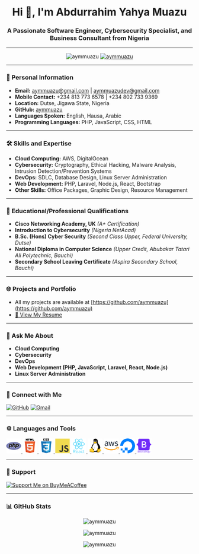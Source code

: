 
<h1 align="center">Hi 👋, I'm Abdurrahim Yahya Muazu</h1>
<h3 align="center">A Passionate Software Engineer, Cybersecurity Specialist, and Business Consultant from Nigeria</h3>

---

<p align="center">
  <img src="https://komarev.com/ghpvc/?username=aymmuazu&label=Profile%20views&color=0e75b6&style=flat" alt="aymmuazu" />
  <a href="https://github.com/ryo-ma/github-profile-trophy"><img src="https://github-profile-trophy.vercel.app/?username=aymmuazu" alt="aymmuazu" /></a>
</p>

---

### 🌟 Personal Information
- **Email:** [aymmuazu@gmail.com](mailto:aymmuazu@gmail.com) | [aymmuazudev@gmail.com](mailto:aymmuazudev@gmail.com)
- **Mobile Contact:** +234 813 773 6578 | +234 802 733 9369
- **Location:** Dutse, Jigawa State, Nigeria
- **GitHub:** [aymmuazu](https://github.com/aymmuazu)
- **Languages Spoken:** English, Hausa, Arabic
- **Programming Languages:** PHP, JavaScript, CSS, HTML

---

### 🛠️ Skills and Expertise
- **Cloud Computing:** AWS, DigitalOcean
- **Cybersecurity:** Cryptography, Ethical Hacking, Malware Analysis, Intrusion Detection/Prevention Systems
- **DevOps:** SDLC, Database Design, Linux Server Administration
- **Web Development:** PHP, Laravel, Node.js, React, Bootstrap
- **Other Skills:** Office Packages, Graphic Design, Resource Management

---

### 💼 Educational/Professional Qualifications
- **Cisco Networking Academy, UK** *(A+ Certification)*
- **Introduction to Cybersecurity** *(Nigeria NetAcad)*
- **B.Sc. (Hons) Cyber Security** *(Second Class Upper, Federal University, Dutse)*
- **National Diploma in Computer Science** *(Upper Credit, Abubakar Tatari Ali Polytechnic, Bauchi)*
- **Secondary School Leaving Certificate** *(Aspira Secondary School, Bauchi)*

---

### 🌐 Projects and Portfolio
- All my projects are available at [https://github.com/aymmuazu](https://github.com/aymmuazu)
- [📄 View My Resume](https://drive.google.com/file/d/14BoG7Ex4jP1FZgIP1S20lssc8-_BAGON/view?usp=drivesdk)

---

### 💬 Ask Me About
- **Cloud Computing**
- **Cybersecurity**
- **DevOps**
- **Web Development (PHP, JavaScript, Laravel, React, Node.js)**
- **Linux Server Administration**

---

### 🌟 Connect with Me
<p align="left">
  <a href="https://github.com/aymmuazu" target="_blank"><img src="https://cdn.jsdelivr.net/npm/simple-icons@3.13.0/icons/github.svg" alt="GitHub" height="40" width="40" /></a>
  <a href="mailto:aymmuazu@gmail.com" target="_blank"><img src="https://cdn.jsdelivr.net/npm/simple-icons@3.13.0/icons/gmail.svg" alt="Gmail" height="40" width="40" /></a>
</p>

---

### ⚙️ Languages and Tools
<p align="left">
  <a href="https://www.php.net/" target="_blank" rel="noreferrer">
    <img src="https://raw.githubusercontent.com/devicons/devicon/master/icons/php/php-original.svg" alt="PHP" width="40" height="40" />
  </a>
  <a href="https://developer.mozilla.org/en-US/docs/Web/HTML" target="_blank" rel="noreferrer">
    <img src="https://raw.githubusercontent.com/devicons/devicon/master/icons/html5/html5-original-wordmark.svg" alt="HTML" width="40" height="40" />
  </a>
  <a href="https://developer.mozilla.org/en-US/docs/Web/CSS" target="_blank" rel="noreferrer">
    <img src="https://raw.githubusercontent.com/devicons/devicon/master/icons/css3/css3-original-wordmark.svg" alt="CSS" width="40" height="40" />
  </a>
  <a href="https://www.javascript.com/" target="_blank" rel="noreferrer">
    <img src="https://raw.githubusercontent.com/devicons/devicon/master/icons/javascript/javascript-original.svg" alt="JavaScript" width="40" height="40" />
  </a>
  <a href="https://reactjs.org/" target="_blank" rel="noreferrer">
    <img src="https://raw.githubusercontent.com/devicons/devicon/master/icons/react/react-original-wordmark.svg" alt="React" width="40" height="40" />
  </a>
  <a href="https://www.linux.org/" target="_blank" rel="noreferrer">
    <img src="https://raw.githubusercontent.com/devicons/devicon/master/icons/linux/linux-original.svg" alt="Linux" width="40" height="40" />
  </a>
  <a href="https://aws.amazon.com/" target="_blank" rel="noreferrer">
    <img src="https://raw.githubusercontent.com/devicons/devicon/master/icons/amazonwebservices/amazonwebservices-original-wordmark.svg" alt="AWS" width="40" height="40" />
  </a>
  <a href="https://www.digitalocean.com/" target="_blank" rel="noreferrer">
    <img src="https://raw.githubusercontent.com/devicons/devicon/master/icons/digitalocean/digitalocean-original.svg" alt="DigitalOcean" width="40" height="40" />
  </a>
  <a href="https://getbootstrap.com/" target="_blank" rel="noreferrer">
    <img src="https://raw.githubusercontent.com/devicons/devicon/master/icons/bootstrap/bootstrap-plain-wordmark.svg" alt="Bootstrap" width="40" height="40" />
  </a>
</p>

---

### 🎉 Support
<p>
  <a href="https://www.buymeacoffee.com/aymmuazu">
    <img src="https://cdn.buymeacoffee.com/buttons/v2/default-yellow.png" height="50" width="210" alt="Support Me on BuyMeACoffee" />
  </a>
</p>

---

### 📊 GitHub Stats
<p align="center">
  <img src="https://github-readme-stats.vercel.app/api/top-langs?username=aymmuazu&show_icons=true&locale=en&layout=compact" alt="aymmuazu" />
</p>
<p align="center">
  <img src="https://github-readme-stats.vercel.app/api?username=aymmuazu&show_icons=true&locale=en" alt="aymmuazu" />
</p>
<p align="center">
  <img src="https://github-readme-streak-stats.herokuapp.com/?user=aymmuazu&" alt="aymmuazu" />
</p>
